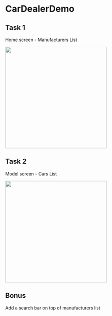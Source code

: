 # CarDealerDemo

## Task 1
Home screen - Manufacturers List

<img src="https://cloud.githubusercontent.com/assets/144786/21882223/1f200fa0-d8dc-11e6-99f2-fe235ad1107c.jpg" width="320">

## Task 2
Model screen - Cars List

<img src="https://cloud.githubusercontent.com/assets/144786/21882281/58eebdb2-d8dc-11e6-9410-59dd272c344a.jpg" width="320">

## Bonus
Add a search bar on top of manufacturers list

